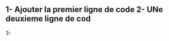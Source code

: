 1- Ajouter la premier ligne de code
2- UNe deuxieme ligne de cod
-----------------------------------
3-
